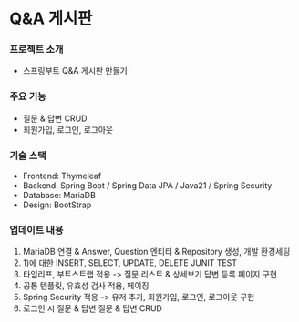 # Q&A 게시판

### 프로젝트 소개 
 - 스프링부트 Q&A 게시판 만들기

### 주요 기능
- 질문 & 답변 CRUD
- 회원가입, 로그인, 로그아웃

### 기술 스택
 - Frontend: Thymeleaf 
 - Backend: Spring Boot / Spring Data JPA / Java21 / Spring Security
 - Database: MariaDB
 - Design: BootStrap

### 업데이트 내용
1) MariaDB 연결 & Answer, Question 엔티티 & Repository 생성, 개발 환경세팅
2) 1)에 대한 INSERT, SELECT, UPDATE, DELETE JUNIT TEST
3) 타임리프, 부트스트랩 적용 -> 질문 리스트 & 상세보기 답변 등록 페이지 구현
4) 공통 템플릿, 유효성 검사 적용, 페이징
5) Spring Security 적용 -> 유저 추가, 회원가입, 로그인, 로그아웃 구현
6) 로그인 시 질문 & 답변 질문 & 답변 CRUD


